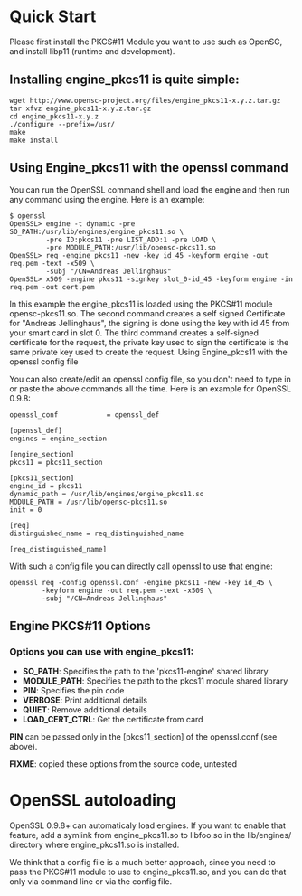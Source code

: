 # Quick Start

Please first install the PKCS#11 Module you want to use such as OpenSC, and install libp11 (runtime and development). 

## Installing engine_pkcs11 is quite simple:

<pre><code>wget http://www.opensc-project.org/files/engine_pkcs11-x.y.z.tar.gz
tar xfvz engine_pkcs11-x.y.z.tar.gz
cd engine_pkcs11-x.y.z
./configure --prefix=/usr/
make
make install
</code></pre>

## Using Engine_pkcs11 with the openssl command
You can run the OpenSSL command shell and load the engine and then run any command using the engine. Here is an example: 

<pre><code>$ openssl
OpenSSL> engine -t dynamic -pre SO_PATH:/usr/lib/engines/engine_pkcs11.so \
         -pre ID:pkcs11 -pre LIST_ADD:1 -pre LOAD \
         -pre MODULE_PATH:/usr/lib/opensc-pkcs11.so
OpenSSL> req -engine pkcs11 -new -key id_45 -keyform engine -out req.pem -text -x509 \
         -subj "/CN=Andreas Jellinghaus"
OpenSSL> x509 -engine pkcs11 -signkey slot_0-id_45 -keyform engine -in req.pem -out cert.pem
</code></pre>

In this example the engine_pkcs11 is loaded using the PKCS#11 module opensc-pkcs11.so. The second command creates a self signed Certificate for "Andreas Jellinghaus", the signing is done using the key with id 45 from your smart card in slot 0. The third command creates a self-signed certificate for the request, the private key used to sign the certificate is the same private key used to create the request. 
Using Engine_pkcs11 with the openssl config file

You can also create/edit an openssl config file, so you don't need to type in or paste the above commands all the time. Here is an example for OpenSSL 0.9.8:

<pre><code>openssl_conf            = openssl_def

[openssl_def]
engines = engine_section

[engine_section]
pkcs11 = pkcs11_section

[pkcs11_section]
engine_id = pkcs11
dynamic_path = /usr/lib/engines/engine_pkcs11.so
MODULE_PATH = /usr/lib/opensc-pkcs11.so
init = 0

[req]
distinguished_name = req_distinguished_name

[req_distinguished_name]
</code></pre>

With such a config file you can directly call openssl to use that engine:

<pre><code>openssl req -config openssl.conf -engine pkcs11 -new -key id_45 \
        -keyform engine -out req.pem -text -x509 \
        -subj "/CN=Andreas Jellinghaus"
</code></pre>

## Engine PKCS#11 Options

### Options you can use with engine_pkcs11:
* **SO_PATH**: Specifies the path to the 'pkcs11-engine' shared library 
* **MODULE_PATH**: Specifies the path to the pkcs11 module shared library 
* **PIN**: Specifies the pin code 
* **VERBOSE**: Print additional details 
* **QUIET**: Remove additional details 
* **LOAD_CERT_CTRL**: Get the certificate from card 

**PIN** can be passed only in the [pkcs11_section] of the openssl.conf (see above).

**FIXME**: copied these options from the source code, untested

# OpenSSL autoloading
 OpenSSL 0.9.8+ can automaticaly load engines. If you want to enable that feature, add a symlink from engine_pkcs11.so to libfoo.so in the lib/engines/ directory where engine_pkcs11.so is installed. 

 We think that a config file is a much better approach, since you need to pass the PKCS#11 module to use to engine_pkcs11.so, and you can do that only via command line or via the config file.